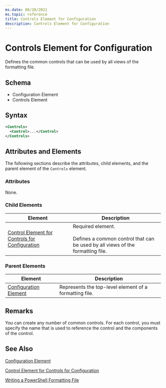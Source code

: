 ```yaml
---
ms.date: 08/20/2021
ms.topic: reference
title: Controls Element for Configuration
description: Controls Element for Configuration
---
```

# Controls Element for Configuration

Defines the common controls that can be used by all views of the formatting file.

## Schema

- Configuration Element
- Controls Element

## Syntax

```xml
<Controls>
  <Control>...</Control>
</Controls>
```

## Attributes and Elements

The following sections describe the attributes, child elements, and the parent element of the
`Controls` element.

### Attributes

None.

### Child Elements

|Element|Description|
|-------------|-----------------|
|[Control Element for Controls for Configuration](./control-element-for-controls-for-configuration-format.md)|Required element.<br /><br /> Defines a common control that can be used by all views of the formatting file.|

### Parent Elements

|Element|Description|
|-------------|-----------------|
|[Configuration Element](./configuration-element-format.md)|Represents the top-level element of a formatting file.|

## Remarks

You can create any number of common controls. For each control, you must specify the name that is
used to reference the control and the components of the control.

## See Also

[Configuration Element](./configuration-element-format.md)

[Control Element for Controls for Configuration](./control-element-for-controls-for-configuration-format.md)

[Writing a PowerShell Formatting File](./writing-a-powershell-formatting-file.md)

